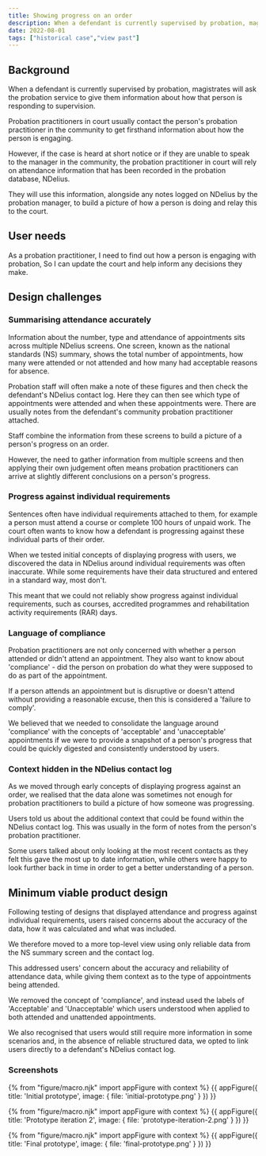 ```yaml
---
title: Showing progress on an order
description: When a defendant is currently supervised by probation, magistrates will ask the probation service to give them information about how that person is responding to supervision.
date: 2022-08-01
tags: ["historical case","view past"]
---
```


## Background
When a defendant is currently supervised by probation, magistrates will ask the probation service to give them information about how that person is responding to supervision.

Probation practitioners in court usually contact the person's probation practitioner in the community to get firsthand information about how the person is engaging.

However, if the case is heard at short notice or if they are unable to speak to the manager in the community, the probation practitioner in court will rely on attendance information that has been recorded in the probation database, NDelius.

They will use this information, alongside any notes logged on NDelius by the probation manager, to build a picture of how a person is doing and relay this to the court.

## User needs
As a probation practitioner,
I need to find out how a person is engaging with probation,
So I can update the court and help inform any decisions they make.

## Design challenges

### Summarising attendance accurately
Information about the number, type and attendance of appointments sits across multiple NDelius screens. One screen, known as the national standards (NS) summary, shows the total number of appointments, how many were attended or not attended and how many had acceptable reasons for absence.

Probation staff will often make a note of these figures and then check the defendant's NDelius contact log. Here they can then see which type of appointments were attended and when these appointments were. There are usually notes from the defendant's community probation practitioner attached.

Staff combine the information from these screens to build a picture of a person's progress on an order.

However, the need to gather information from multiple screens and then applying their own judgement often means probation practitioners can arrive at slightly different conclusions on a person's progress.

### Progress against individual requirements
Sentences often have individual requirements attached to them, for example a person must attend a course or complete 100 hours of unpaid work. The court often wants to know how a defendant is progressing against these individual parts of their order.

When we tested initial concepts of displaying progress with users, we discovered the data in NDelius around individual requirements was often inaccurate. While some requirements have their data structured and entered in a standard way, most don't.

This meant that we could not reliably show progress against individual requirements, such as courses, accredited programmes and rehabilitation activity requirements (RAR) days.

### Language of compliance
Probation practitioners are not only concerned with whether a person attended or didn't attend an appointment. They also want to know about 'compliance' - did the person on probation do what they were supposed to do as part of the appointment.

If a person attends an appointment but is disruptive or doesn't attend without providing a reasonable excuse, then this is considered a 'failure to comply'.

We believed that we needed to consolidate the language around 'compliance' with the concepts of 'acceptable' and 'unacceptable' appointments if we were to provide a snapshot of a person's progress that could be quickly digested and consistently understood by users.

### Context hidden in the NDelius contact log
As we moved through early concepts of displaying progress against an order, we realised that the data alone was sometimes not enough for probation practitioners to build a picture of how someone was progressing.

Users told us about the additional context that could be found within the NDelius contact log. This was usually in the form of notes from the person's probation practitioner.

Some users talked about only looking at the most recent contacts as they felt this gave the most up to date information, while others were happy to look further back in time in order to get a better understanding of a person.

## Minimum viable product design
Following testing of designs that displayed attendance and progress against individual requirements, users raised concerns about the accuracy of the data, how it was calculated and what was included.

We therefore moved to a more top-level view using only reliable data from the NS summary screen and the contact log.

This addressed users' concern about the accuracy and reliability of attendance data, while giving them context as to the type of appointments being attended.

We removed the concept of 'compliance', and instead used the labels of 'Acceptable' and 'Unacceptable' which users understood when applied to both attended and unattended appointments.

We also recognised that users would still require more information in some scenarios and, in the absence of reliable structured data, we opted to link users directly to a defendant's NDelius contact log.

### Screenshots
{% from "figure/macro.njk" import appFigure with context %}
{{ appFigure({
  title: 'Initial prototype',
  image: {
    file: 'initial-prototype.png'
  }
}) }}

{% from "figure/macro.njk" import appFigure with context %}
{{ appFigure({
  title: 'Prototype iteration 2',
  image: {
    file: 'prototype-iteration-2.png'
  }
}) }}

{% from "figure/macro.njk" import appFigure with context %}
{{ appFigure({
  title: 'Final prototype',
  image: {
    file: 'final-prototype.png'
  }
}) }}



